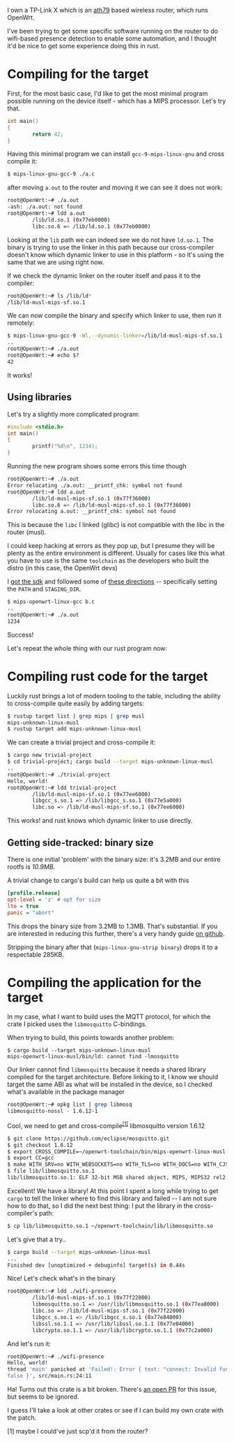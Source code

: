 I own a TP-Link X which is an [ath79](https://openwrt.org/docs/techref/targets/ath79) based wireless router, which runs OpenWrt.

I've been trying to get some specific software running on the router to do wifi-based presence detection to enable some automation, and I thought it'd be nice to get some experience doing this in rust.


# Compiling for the target

First, for the most basic case, I'd like to get the most minimal program possible running on the device itself - which has a MIPS processor. Let's try that.

```c
int main()
{
        return 42;
}
```

Having this minimal program we can install `gcc-9-mips-linux-gnu` and cross compile it:

```bash
$ mips-linux-gnu-gcc-9 ./a.c
```

after moving `a.out` to the router and moving it we can see it does not work:
```bash
root@OpenWrt:~# ./a.out
-ash: ./a.out: not found
root@OpenWrt:~# ldd a.out
        /lib/ld.so.1 (0x77eb0000)
        libc.so.6 => /lib/ld.so.1 (0x77eb0000)
```

Looking at the `lib` path we can indeed see we do not have `ld.so.1`.
The binary is trying to use the linker in this path because our cross-compiler doesn't know which dynamic linker to use in this platform - so it's using the same that we are using right now.

If we check the dynamic linker on the router itself and pass it to the compiler:

```bash
root@OpenWrt:~# ls /lib/ld*
/lib/ld-musl-mips-sf.so.1
```

We can now compile the binary and specify which linker to use, then run it remotely:

```bash
$ mips-linux-gnu-gcc-9 -Wl,--dynamic-linker=/lib/ld-musl-mips-sf.so.1 ./a.c
..
root@OpenWrt:~# ./a.out
root@OpenWrt:~# echo $?
42
```
It works!

## Using libraries

Let's try a slightly more complicated program:
```c
#include <stdio.h>
int main()
{
        printf("%d\n", 1234);
}
```

Running the new program shows some errors this time though
```bash
root@OpenWrt:~# ./a.out
Error relocating ./a.out: __printf_chk: symbol not found
root@OpenWrt:~# ldd a.out
        /lib/ld-musl-mips-sf.so.1 (0x77f36000)
        libc.so.6 => /lib/ld-musl-mips-sf.so.1 (0x77f36000)
Error relocating a.out: __printf_chk: symbol not found
```

This is because the `libc` I linked (glibc) is not compatible with the libc in the router (musl).

I could keep hacking at errors as they pop up, but I presume they will be plenty as the entire environment is different.
Usually for cases like this what you have to use is the same `toolchain` as the developers who built the distro (in this case, the OpenWrt devs)

I [got the sdk](https://downloads.openwrt.org/releases/19.07.5/targets/ath79/generic/openwrt-imagebuilder-19.07.5-ath79-generic.Linux-x86_64.tar.xz) and followed some of [these directions](https://openwrt.org/docs/guide-developer/crosscompile) -- specifically setting the `PATH` and `STAGING_DIR`.

```bash
$ mips-openwrt-linux-gcc b.c
..
root@OpenWrt:~# ./a.out
1234
```

Success!

Let's repeat the whole thing with our rust program now:


# Compiling rust code for the target

Luckily rust brings a lot of modern tooling to the table, including the ability to cross-compile quite easily by adding targets:

```bash
$ rustup target list | grep mips | grep musl
mips-unknown-linux-musl
$ rustup target add mips-unknown-linux-musl
```

We can create a trivial project and cross-compile it:
```bash
$ cargo new trivial-project
$ cd trivial-project; cargo build --target mips-unknown-linux-musl
..
root@OpenWrt:~# ./trivial-project
Hello, world!
root@OpenWrt:~# ldd trivial-project
        /lib/ld-musl-mips-sf.so.1 (0x77ee6000)
        libgcc_s.so.1 => /lib/libgcc_s.so.1 (0x77e5a000)
        libc.so => /lib/ld-musl-mips-sf.so.1 (0x77ee6000)
```

This works! and rust knows which dynamic linker to use directly.

## Getting side-tracked: binary size

There is one initial 'problem' with the binary size: it's 3.2MB and our entire rootfs is *10.9MB*.

A trivial change to cargo's build can help us quite a bit with this 
```ini
[profile.release]
opt-level = 'z' # opt for size
lto = true
panic = "abort"
```

This drops the binary size from 3.2MB to 1.3MB. That's substantial. If you are interested in reducing this further, there's a very handy guide [on github](https://github.com/johnthagen/min-sized-rust).

Stripping the binary after that (`mips-linux-gnu-strip binary`) drops it to a respectable 285KB.

# Compiling the application for the target

In my case, what I want to build uses the MQTT protocol, for which the crate I picked uses the `libmosquitto` C-bindings.

When trying to build, this points towards another problem:

```
$ cargo build --target mips-unknown-linux-musl
mips-openwrt-linux-musl/bin/ld: cannot find -lmosquitto
```

Our linker cannot find `libmosquitto` because it needs a shared library compiled for the target architecture. Before linking to it, I know we should target the same ABI as what will be installed in the device, so I checked what's available in the package manager

```bash
root@OpenWrt:~# opkg list | grep libmosq
libmosquitto-nossl - 1.6.12-1
```

Cool, we need to get and cross-compile<sup><a href='#1'>[1]</a></sup> libmosquitto version 1.6.12

```bash
$ git clone https://github.com/eclipse/mosquitto.git
$ git checkout 1.6.12
$ export CROSS_COMPILE=~/openwrt-toolchain/bin/mips-openwrt-linux-musl-
$ export CC=gcc
$ make WITH_SRV=no WITH_WEBSOCKETS=no WITH_TLS=no WITH_DOCS=no WITH_CJSON=no -j
$ file lib/libmosquitto.so.1
lib/libmosquitto.so.1: ELF 32-bit MSB shared object, MIPS, MIPS32 rel2 version 1 (SYSV), dynamically linked, with debug_info, not stripped
```

Excellent! We have a library! At this point I spent a long while trying to get `cargo` to tell the linker where to find this library and failed -- I am not sure how to do that, so I did the next best thing: I put the library in the cross-compiler's path:

```bash
$ cp lib/libmosquitto.so.1 ~/openwrt-toolchain/lib/libmosquitto.so
```

Let's give that a try..
```bash
$ cargo build --target mips-unknown-linux-musl
...
Finished dev [unoptimized + debuginfo] target(s) in 0.44s
```

Nice! Let's check what's in the binary
```bash
root@OpenWrt:~# ldd ./wifi-presence
        /lib/ld-musl-mips-sf.so.1 (0x77f22000)
        libmosquitto.so.1 => /usr/lib/libmosquitto.so.1 (0x77ea8000)
        libc.so => /lib/ld-musl-mips-sf.so.1 (0x77f22000)
        libgcc_s.so.1 => /lib/libgcc_s.so.1 (0x77e84000)
        libssl.so.1.1 => /usr/lib/libssl.so.1.1 (0x77e04000)
        libcrypto.so.1.1 => /usr/lib/libcrypto.so.1.1 (0x77c2a000)
```

And let's run it:

```bash
root@OpenWrt:~# ./wifi-presence
Hello, world!
thread 'main' panicked at 'Failed!: Error { text: "connect: Invalid function arguments provided.", errcode: 3, connect:
false }', src/main.rs:24:11
```

Ha! Turns out this crate is a bit broken. There's [an open PR](https://github.com/stevedonovan/mosquitto-client/pull/10) for this issue, but seems to be ignored.

I guess I'll take a look at other crates or see if I can build my own crate with the patch.

<span id='1'>[1] maybe I could've just scp'd it from the router?</span>
